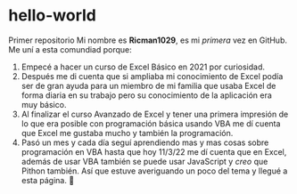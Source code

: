 # hello-world
Primer repositorio
Mi nombre es **Ricman1029**, es mi *primera* vez en GitHub. Me uní a esta comundiad porque:
1. Empecé a hacer un curso de Excel Básico en 2021 por curiosidad.
2. Después me di cuenta que si ampliaba mi conocimiento de Excel podía ser de gran ayuda para un miembro de mi familia que usaba Excel de forma diaria en su trabajo pero su conocimiento de la aplicación era muy básico.
3. Al finalizar el curso Avanzado de Excel y tener una primera impresión de lo que era posible con programación básica usando VBA me dí cuenta que Excel me gustaba mucho y también la programación.
4. Pasó un mes y cada día seguí aprendiendo mas y mas cosas sobre programación en VBA hasta que hoy 11/3/22 me dí cuenta que en Excel, además de usar VBA también se puede usar JavaScript y *creo* que Pithon también. Así que estuve averiguando un poco del tema y llegué a esta página. 🤗
